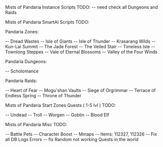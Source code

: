 Mists of Pandaria Instance Scripts TODO:
-- need check all Dungeons and Raids

Mists of Pandaria SmartAI Scripts TODO:

Pandaria Zones:

-- Dread Wastes
-- Isle of Giants
-- Isle of Thunder
-- Krasarang Wilds
-- Kun-Lai Summit
-- The Jade Forest
-- The Veiled Stair
-- Timeless Isle
-- Townlong Steppes
-- Vale of Eternal Blossoms
-- Valley of the Four Winds

Pandaria Dungeons:

-- Scholomance

Pandaria Raids:

-- Heart of Fear
-- Mogu'shan Vaults
-- Siege of Orgrimmar
-- Terrace of Endless Spring
-- Throne of Thunder

Mists of Pandaria Start Zones Quests ( 1-5 lvl ) TODO:

-- Undead
-- Troll
-- Worgen
-- Goblin
-- Blood Elf

Mists of Pandaria Misc TODO:

-- Battle Pets
-- Character Boost
-- Mmaps
-- Items: 112327, 112326
-- Fix all DB Logs Errors
-- fix Random not working Quests in the world
